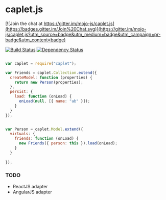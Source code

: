 # caplet.js

[![Join the chat at https://gitter.im/mojo-js/caplet.js](https://badges.gitter.im/Join%20Chat.svg)](https://gitter.im/mojo-js/caplet.js?utm_source=badge&utm_medium=badge&utm_campaign=pr-badge&utm_content=badge)

[![Build Status](https://travis-ci.org/mojo-js/caplet.js.svg)](https://travis-ci.org/mojo-js/caplet.js) [![Dependency Status](https://david-dm.org/mojo-js/caplet.js.svg)](https://david-dm.org/mojo-js/caplet.js)

```javascript

var caplet = require("caplet");

var Friends = caplet.Collection.extend({
  createModel: function (properties) {
    return new Person(properties);
  },
  persist: {
    load: function (onLoad) {
      onLoad(null, [{ name: "ab" }]);
    }
  }
});


var Person = caplet.Model.extend({
  virtuals: {
    friends: function (onLoad) {
      new Friends({ person: this }).load(onLoad);
    }
  }
    
});
```

### TODO

- ReactJS adapter
- AngularJS adapter
